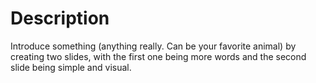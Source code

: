 # Description

Introduce something (anything really. Can be your favorite animal) by creating two slides, with the first one being more words and the second slide being simple and visual.